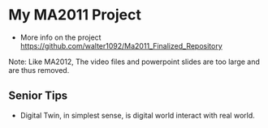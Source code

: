 # My MA2011 Project

- More info on the project
https://github.com/walter1092/Ma2011_Finalized_Repository

Note: Like MA2012, The video files and powerpoint slides are too large and are thus removed.

## Senior Tips
- Digital Twin, in simplest sense, is digital world interact with real world.
